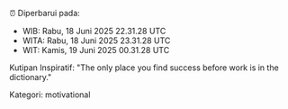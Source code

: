 ⏰ Diperbarui pada:
- WIB: Rabu, 18 Juni 2025 22.31.28 UTC
- WITA: Rabu, 18 Juni 2025 23.31.28 UTC
- WIT: Kamis, 19 Juni 2025 00.31.28 UTC

Kutipan Inspiratif:
"The only place you find success before work is in the dictionary."


Kategori: motivational

